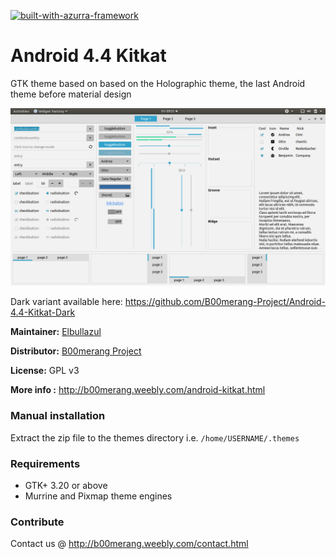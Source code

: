 [![built-with-azurra-framework](https://github.com/Elbullazul/Azurra_framework/raw/assets/azurra_framework_smaller.png)](https://github.com/Elbullazul/Azurra_framework)

# Android 4.4 Kitkat

GTK theme based on based on the Holographic theme, the last Android theme before material design

![android-kitkat](https://github.com/B00merang-Project/gallery/raw/master/Android%204.4%20Kitkat%20(3).png)

Dark variant available here: https://github.com/B00merang-Project/Android-4.4-Kitkat-Dark

**Maintainer:** [Elbullazul](https://github.com/elbullazul)

**Distributor:** [B00merang Project](https://github.com/B00merang-Project)

**License:** GPL v3

**More info :** http://b00merang.weebly.com/android-kitkat.html

### Manual installation

Extract the zip file to the themes directory i.e. `/home/USERNAME/.themes`

### Requirements

- GTK+ 3.20 or above
- Murrine and Pixmap theme engines

### Contribute

Contact us @ http://b00merang.weebly.com/contact.html
